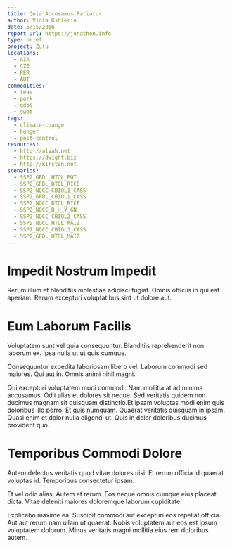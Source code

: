 ```yaml
---
title: Quia Accusamus Pariatur
author: Viola Kshlerin
date: 5/15/2016
report url: https://jonathon.info
type: brief
project: Zulu
locations:
  - AIA
  - CZE
  - PER
  - AUT
commodities:
  - teas
  - pork
  - gdol
  - swpt
tags:
  - climate-change
  - hunger
  - pest-control
resources:
  - http://alvah.net
  - https://dwight.biz
  - http://kirsten.net
scenarios:
  - SSP2_GFDL_HTOL_POT
  - SSP2_GFDL_DTOL_RICE
  - SSP2_NOCC_CBIOL1_CASS
  - SSP2_GFDL_CBIOL1_CASS
  - SSP2_NOCC_DTOL_RICE
  - SSP2_NOCC_D_H_Y_GN
  - SSP2_NOCC_CBIOL2_CASS
  - SSP2_NOCC_HTOL_MAIZ
  - SSP2_NOCC_CBIOL3_CASS
  - SSP2_GFDL_HTOL_MAIZ
---
```

# Impedit Nostrum Impedit
Rerum illum et blanditiis molestiae adipisci fugiat. Omnis officiis in qui est aperiam. Rerum excepturi voluptatibus sint ut dolore aut.

# Eum Laborum Facilis
Voluptatem sunt vel quia consequuntur. Blanditiis reprehenderit non laborum ex. Ipsa nulla ut ut quis cumque.
 Consequuntur expedita laboriosam libero vel. Laborum commodi sed maiores. Qui aut in. Omnis animi nihil magni.
 Qui excepturi voluptatem modi commodi. Nam mollitia at ad minima accusamus. Odit alias et dolores sit neque. Sed veritatis quidem non ducimus magnam sit quisquam distinctio.Et ipsam voluptas modi enim quis doloribus illo porro. Et quis numquam. Quaerat veritatis quisquam in ipsam. Quasi enim et dolor nulla eligendi ut. Quis in dolor doloribus ducimus provident quo.

# Temporibus Commodi Dolore
Autem delectus veritatis quod vitae dolores nisi. Et rerum officia id quaerat voluptas id. Temporibus consectetur ipsam.
 Et vel odio alias. Autem et rerum. Eos neque omnis cumque eius placeat dicta. Vitae deleniti maiores doloremque laborum cupiditate.
 Explicabo maxime ea. Suscipit commodi aut excepturi eos repellat officia. Aut aut rerum nam ullam ut quaerat. Nobis voluptatem aut eos est ipsum voluptatem dolorum. Minus veritatis magni mollitia eius rem doloribus autem.
